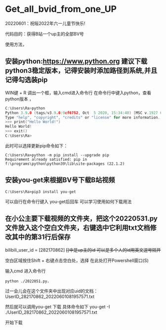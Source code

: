 # Get_all_bvid_from_one_UP
20220601：祝晅2022年六一儿童节快乐!

代码目的：获得B站一个up主的全部BV号 

使用方法，
## 安装python:https://www.python.org 建议下载python3稳定版本，记得安装时添加路径到系统,并且记得勾选装pip

WIN键 + R 调出一个框，输入cmd进入命令行 在命令行中键入python，查看python版本 ，
```C
C:\Users\Ra>python
Python 3.9.0 (tags/v3.9.0:9cf6752, Oct  5 2020, 15:34:40) [MSC v.1927 64 bit (AMD64)] on win32
Type "help", "copyright", "credits" or "license" for more information.
>>> print("Hello World!")
Hello World!
>>> exit()
C:\Users\Ra>
```

此时可以选择更新pip命令如下：
```
C:\Users\Ra>python -m pip install --upgrade pip
Requirement already satisfied: pip in f:\programs\python\python39\lib\site-packages (22.1.2)
```

## 安装you-get来根据BV号下载B站视频
```
C:\Users\Ra>pip3 install you-get
```

可以自行在命令行键入 you-get后回车 可以学习使用如何下载用法

## 在小公主要下载视频的文件夹，把这个20220531.py文件放入这个空白文件夹，右键选中它利用txt文档修改其中的第31行后保存

bilibili_user_id = [282170862] ~~[]中是up主的id 可以是多个人的id用英文逗号隔开~~

空白区域按住Shift + 右键点击空白处，选择 在此处打开Powershell窗口(S)

输入cmd 进入命令行
```
python ./2022051.py，
```
过一会儿会在这个文件夹中出现对应uid的文档：UserID_282170862_20220601081957571.txt

然后就可以调用you-get 下载 具体命令如下 you-get -I ./UserID_282170862_20220601081957571.txt

开始下载




